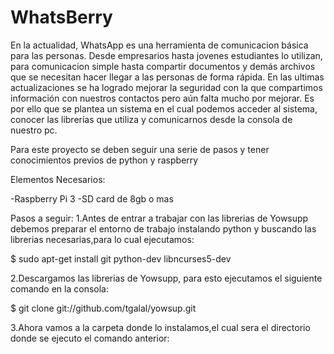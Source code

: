 # WhatsBerry

En la actualidad, WhatsApp es una herramienta de comunicacion básica para las personas. Desde empresarios hasta jovenes estudiantes lo utilizan, para comunicacion simple hasta compartir documentos y demás archivos que se necesitan hacer llegar a las personas de forma rápida. En las ultimas actualizaciones se ha logrado mejorar la seguridad con la que compartimos información con nuestros contactos pero aún falta mucho por mejorar. Es por ello que se plantea un sistema en el cual podemos acceder al sistema, conocer las librerías que utiliza y comunicarnos desde la consola de nuestro pc.

Para este proyecto se deben seguir una serie de pasos y tener conocimientos previos de python y raspberry

Elementos Necesarios:

-Raspberry Pi 3
-SD card de 8gb o mas

Pasos a seguir:
1.Antes de entrar a trabajar con las librerias de Yowsupp debemos preparar el entorno de trabajo instalando python y buscando las          librerias necesarias,para lo cual ejecutamos:

$ sudo apt-get install git python-dev libncurses5-dev

2.Descargamos las librerias de Yowsupp, para esto ejecutamos el siguiente comando en la consola:

$ git clone git://github.com/tgalal/yowsup.git

3.Ahora vamos a la carpeta donde lo instalamos,el cual sera el directorio donde se ejecuto el comando anterior:


